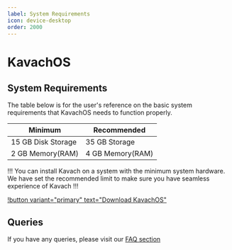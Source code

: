 ```yaml
---
label: System Requirements
icon: device-desktop
order: 2000
---
```


# KavachOS

## System Requirements

The table below is for the user's reference on the basic system requirements that KavachOS needs to function properly.

Minimum | Recommended
--- | ---
15 GB Disk Storage |  35 GB Storage
2 GB Memory(RAM) | 4 GB Memory(RAM)

!!!
You can install Kavach on a system with the minimum system hardware. We have set the recommended limit to make sure you have seamless experience of Kavach
!!!

[!button variant="primary" text="Download KavachOS"](https://drive.google.com/file/d/1CcFfZ6INT61NCqI7KK9wwnVdTOj2X_6-/view?usp=sharing)


## Queries
If you have any queries, please visit our [FAQ section](faq.md)
